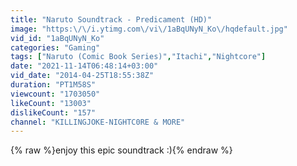```yaml
---
title: "Naruto Soundtrack - Predicament (HD)"
image: "https:\/\/i.ytimg.com\/vi\/1aBqUNyN_Ko\/hqdefault.jpg"
vid_id: "1aBqUNyN_Ko"
categories: "Gaming"
tags: ["Naruto (Comic Book Series)","Itachi","Nightcore"]
date: "2021-11-14T06:48:14+03:00"
vid_date: "2014-04-25T18:55:38Z"
duration: "PT1M58S"
viewcount: "1703050"
likeCount: "13003"
dislikeCount: "157"
channel: "KILLINGJOKE-NIGHTC0RE & MORE"
---
```

{% raw %}enjoy this epic soundtrack :){% endraw %}

